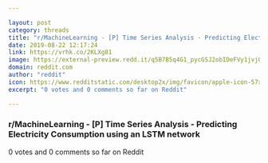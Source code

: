 ```yaml
---

layout: post
category: threads
title: "r/MachineLearning - [P] Time Series Analysis - Predicting Electricity Consumption using an LSTM network"
date: 2019-08-22 12:17:24
link: https://vrhk.co/2KLXg81
image: https://external-preview.redd.it/q5B7B5q4G1_pycGSJ2obIDeFVy1jvjQL7castWSpFuI.jpg?auto=webp&s=f8cdbb5c2442eddf41f52628d8d9f20ea9fd39cc
domain: reddit.com
author: "reddit"
icon: https://www.redditstatic.com/desktop2x/img/favicon/apple-icon-57x57.png
excerpt: "0 votes and 0 comments so far on Reddit"

---
```


### r/MachineLearning - [P] Time Series Analysis - Predicting Electricity Consumption using an LSTM network

0 votes and 0 comments so far on Reddit